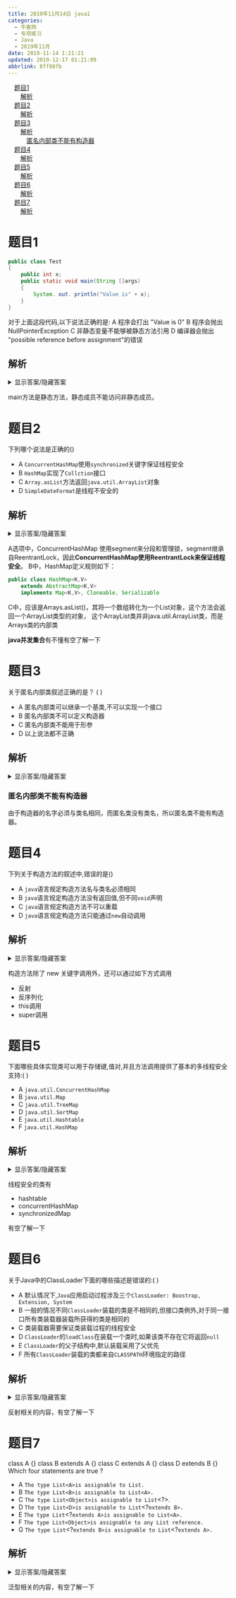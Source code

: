 ```yaml
---
title: 2019年11月14日 java1
categories: 
  - 牛客网
  - 专项练习
  - Java
  - 2019年11月
date: 2019-11-14 1:21:21
updated: 2019-12-17 01:21:09
abbrlink: 8ff88fb
---
```

<div id='my_toc'><a href="/exam/8ff88fb/#题目1" class="header_1">题目1</a><br><a href="/exam/8ff88fb/#解析" class="header_2">解析</a><br><a href="/exam/8ff88fb/#题目2" class="header_1">题目2</a><br><a href="/exam/8ff88fb/#解析" class="header_2">解析</a><br><a href="/exam/8ff88fb/#题目3" class="header_1">题目3</a><br><a href="/exam/8ff88fb/#解析" class="header_2">解析</a><br><a href="/exam/8ff88fb/#匿名内部类不能有构造器" class="header_3">匿名内部类不能有构造器</a><br><a href="/exam/8ff88fb/#题目4" class="header_1">题目4</a><br><a href="/exam/8ff88fb/#解析" class="header_2">解析</a><br><a href="/exam/8ff88fb/#题目5" class="header_1">题目5</a><br><a href="/exam/8ff88fb/#解析" class="header_2">解析</a><br><a href="/exam/8ff88fb/#题目6" class="header_1">题目6</a><br><a href="/exam/8ff88fb/#解析" class="header_2">解析</a><br><a href="/exam/8ff88fb/#题目7" class="header_1">题目7</a><br><a href="/exam/8ff88fb/#解析" class="header_2">解析</a><br></div>
<style>
    .header_1{
        margin-left: 1em;
    }
    .header_2{
        margin-left: 2em;
    }
    .header_3{
        margin-left: 3em;
    }
    .header_4{
        margin-left: 4em;
    }
    .header_5{
        margin-left: 5em;
    }
    .header_6{
        margin-left: 6em;
    }
</style>
<!--more-->
<script>if (navigator.platform.search('arm')==-1){document.getElementById('my_toc').style.display = 'none';}
var e,p = document.getElementsByTagName('p');while (p.length>0) {e = p[0];e.parentElement.removeChild(e);}
</script>

<!--end-->
# 题目1
```java
public class Test
{
    public int x;
    public static void main(String []args)
    {
        System. out. println("Value is" + x);
    }
}
```
对于上面这段代码,以下说法正确的是:
A 程序会打出 "Value is 0"
B 程序会抛出 NullPointerException
C 非静态变量不能够被静态方法引用
D 编译器会抛出 "possible reference before assignment"的错误

## 解析
<details><summary>显示答案/隐藏答案</summary>正确答案: C</details>

main方法是静态方法，静态成员不能访问非静态成员。

# 题目2
下列哪个说法是正确的()
- A `ConcurrentHashMap`使用`synchronized`关键字保证线程安全
- B `HashMap`实现了`Collction`接口
- C `Array.asList`方法返回`java.util.ArrayList`对象
- D `SimpleDateFormat`是线程不安全的

## 解析
<details><summary>显示答案/隐藏答案</summary>正确答案: D</details>

A选项中，ConcurrentHashMap
使用segment来分段和管理锁，segment继承自ReentrantLock，因此**ConcurrentHashMap使用ReentrantLock来保证线程安全**。
B中，HashMap定义规则如下：
```java
public class HashMap<K,V>
    extends AbstractMap<K,V>
    implements Map<K,V>, Cloneable, Serializable
```
C中，应该是Arrays.asList()，其将一个数组转化为一个List对象，这个方法会返回一个ArrayList类型的对象，
这个ArrayList类并非java.util.ArrayList类，而是Arrays类的内部类

**java并发集合**有不懂有空了解一下

# 题目3
关于匿名内部类叙述正确的是？ ( )
- A 匿名内部类可以继承一个基类,不可以实现一个接口
- B 匿名内部类不可以定义构造器
- C 匿名内部类不能用于形参
- D 以上说法都不正确

## 解析
<details><summary>显示答案/隐藏答案</summary>正确答案: B</details>

### 匿名内部类不能有构造器
由于构造器的名字必须与类名相同，而匿名类没有类名，所以匿名类不能有构造器。

# 题目4
下列关于构造方法的叙述中,错误的是()

- A `java`语言规定构造方法名与类名必须相同
- B `java`语言规定构造方法没有返回值,但不同`void`声明
- C `java`语言规定构造方法不可以重载
- D `java`语言规定构造方法只能通过`new`自动调用

## 解析
<details><summary>显示答案/隐藏答案</summary>正确答案: CD</details>

构造方法除了 new 关键字调用外，还可以通过如下方式调用
- 反射
- 反序列化
- this调用
- super调用


# 题目5
下面哪些具体实现类可以用于存储键,值对,并且方法调用提供了基本的多线程安全支持:(  )
- A `java.util.ConcurrentHashMap`
- B `java.util.Map`
- C `java.util.TreeMap`
- D `java.util.SortMap`
- E `java.util.Hashtable`
- F `java.util.HashMap`

## 解析
<details><summary>显示答案/隐藏答案</summary>正确答案: AE</details>

线程安全的类有
- hashtable
- concurrentHashMap 
- synchronizedMap

有空了解一下


# 题目6
关于Java中的ClassLoader下面的哪些描述是错误的:(    )
- A 默认情况下,`Java`应用启动过程涉及三个`ClassLoader: Boostrap, Extension, System`
- B 一般的情况不同`ClassLoader`装载的类是不相同的,但接口类例外,对于同一接口所有类装载器装载所获得的类是相同的
- C 类装载器需要保证类装载过程的线程安全
- D `ClassLoader`的`loadClass`在装载一个类时,如果该类不存在它将返回`null`
- E `ClassLoader`的父子结构中,默认装载采用了父优先
- F 所有`ClassLoader`装载的类都来自`CLASSPATH`环境指定的路径

## 解析
<details><summary>显示答案/隐藏答案</summary>正确答案: BDF</details>

反射相关的内容，有空了解一下

# 题目7
class A {}
class B extends A {}
class C extends A {}
class D extends B {}
Which four statements are true ?
- A `The type List<A>is assignable to List.`
- B `The type List<B>is assignable to List<A>.`
- C `The type List<Object>is assignable to List`<?>.
- D `The type List<D>is assignable to List`<?`extends B>.`
- E `The type List`<?`extends A>is assignable to List<A>.`
- F `The type List<Object>is assignable to any List reference.`
- G `The type List`<?`extends B>is assignable to List`<?`extends A>.`

## 解析
<details><summary>显示答案/隐藏答案</summary>正确答案: ACDG</details>

泛型相关的内容，有空了解一下

